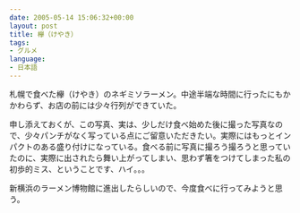 ```yaml
---
date: 2005-05-14 15:06:32+00:00
layout: post
title: 欅（けやき）
tags:
- グルメ
language:
- 日本語
---
```


札幌で食べた欅（けやき）のネギミソラーメン。中途半端な時間に行ったにもかかわらず、お店の前には少々行列ができていた。

申し添えておくが、この写真、実は、少しだけ食べ始めた後に撮った写真なので、少々パンチがなく写っている点にご留意いただきたい。実際にはもっとインパクトのある盛り付けになっている。食べる前に写真に撮ろう撮ろうと思っていたのに、実際に出されたら舞い上がってしまい、思わず箸をつけてしまった私の初歩的ミス、ということです、ハイ。。。

新横浜のラーメン博物館に進出したらしいので、今度食べに行ってみようと思う。
